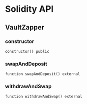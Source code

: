 # Solidity API

## VaultZapper

### constructor

```solidity
constructor() public
```

### swapAndDeposit

```solidity
function swapAndDeposit() external
```

### withdrawAndSwap

```solidity
function withdrawAndSwap() external
```

